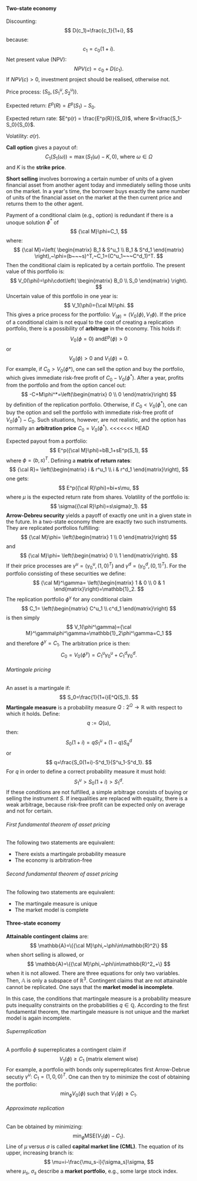 #### Two-state economy
Discounting:
$$
D(c_1)=\frac{c_1}{1+i},
$$
because:
$$
c_1 = c_0(1+i).
$$
Net present value (NPV):
$$
NPV(c)=c_0+D(c_1).
$$
If $NPV(c)>0$, investment project should be realised, otherwise not.

Price process: $(S_0, (S^u_1,S^u_2))$.

Expected return: $E^p(R)=E^p(S_1)-S_0$.

Expected return rate: $E^p(r) = \frac{E^p(R)}{S_0}$, where $r=\frac{S_1-S_0}{S_0}$.

Volatility: $\sigma(r)$.

**Call option** gives a payout of:
$$
C_1(S_1(\omega))=\max(S_1(\omega)-K,0),~\mathrm{where}~\omega\in\Omega
$$
and $K$ is the **strike price**.

**Short selling** involves borrowing a certain number of units of a given financial asset from another agent today and immediately selling those units on the market. In a year's time, the borrower buys exactly the same number of units of the financial asset on the market at the then current price and returns them to the other agent.

Payment of a conditional claim (e.g., option) is redundant if there is a unoque solution $\phi^*$ of
$$
{\cal M}\phi=C_1,
$$
where:
$$
{\cal M}=\left(
\begin{matrix}
B_1 & S^u_1 \\
B_1 & S^d_1
\end{matrix}
\right),~\phi=(b~~~s)^T,~C_1=(C^u_1~~~C^d_1)^T.
$$
Then the conditional claim is replicated by a certain portfolio. The present value of this portfolio is:
$$
V_0(\phi)=\phi\cdot\left(
\begin{matrix}
B_0 \\ S_0
\end{matrix}
\right).
$$
Uncertain value of this portfolio in one year is:
$$
V_1(\phi)={\cal M}\phi.
$$
This gives a price process for the portfolio: $V_(\phi)=(V_0(\phi),V_1{\phi})$.
If the price of a conditional claim is not equal to the cost of creating a replication portfolio, there is a possibility of **arbitrage** in the economy. This holds if:
$$
V_0(\phi=0)~\mathrm{and}E^p(\phi)>0
$$
or
$$
V_0(\phi)>0~\mathrm{and}~V_1(\phi)=0.
$$
For example, if $C_0 > V_0(\phi*)$, one can sell the option and buy the portfolio, which gives immediate risk-free profit of $C_0-V_0(\phi^*)$. After a year, profits from the portfolio and from the option cancel out:
$$
-C+M\phi^*=\left(\begin{matrix}
0 \\ 0
\end{matrix}\right)
$$
by definition of the replication portfolio. Otherwise, if $C_0<V_0(\phi^*)$, one can buy the option and sell the portfolio with immediate risk-free profit of $V_0(\phi^*)-C_0$. Such situations, however, are not realistic, and the option has normally an **arbitration price** $C_0=V_0(\phi^*)$.
<<<<<<< HEAD

Expected payout from a portfolio:
$$
E^p({\cal M}\phi)=bB_1+sE^p(S_1),
$$
where $\phi=(b,s)^T$. Defining a **matrix of return rates**:
$$
{\cal R}=
\left(\begin{matrix}
i & r^u_1 \\ i & r^d_1
\end{matrix}\right),
$$
one gets:
$$
E^p({\cal R}\phi)=bi+s\mu,
$$
where $\mu$ is the expected return rate from shares.
Volatility of the portfolio is:
$$
\sigma({\cal R}\phi)=s\sigma(r_1).
$$
**Arrow-Debreu security** yields a payoff of exactly one unit in a given state in the future. In a two-state economy there are exactly two such instruments. They are replicated portfolios fulfilling:
$$
{\cal M}\phi=
\left(\begin{matrix}
1 \\ 0
\end{matrix}\right)
$$
and
$$
{\cal M}\phi=
\left(\begin{matrix}
0 \\ 1
\end{matrix}\right).
$$
If their price processes are $\gamma^u=(\gamma^u_0,(1,0)^T)$ and $\gamma^d=(\gamma^d_0,(0,1)^T)$. For the portfolio consisting of these securities we define:
$$
{\cal M}^\gamma=
\left(\begin{matrix}
1 & 0 \\ 0 & 1
\end{matrix}\right)=\mathbb{1}_2.
$$
The replication portfolio $\phi^\gamma$ for any conditional claim 
$$
C_1=
\left(\begin{matrix}
C^u_1 \\ c^d_1
\end{matrix}\right)
$$
is then simply
$$
V_1(\phi^\gamma)={\cal M}^\gamma\phi^\gamma=\mathbb{1}_2\phi^\gamma=C_1
$$
and therefore $\phi^\gamma=C_1$. The arbitration price is then:
$$
C_0=V_0(\phi^\gamma)=C^u_1\gamma^u_0+C^d_1\gamma^d_0.
$$
###### Martingale pricing
An asset is a martingale if:
$$
S_0=\frac{1}{1+i}E^Q(S_1).
$$
**Martingale measure** is a probability measure $Q:2^\Omega\rightarrow\mathbb{R}$ with respect to which it holds. 
Define:
$$
q:=Q(u),
$$
then:
$$
S_0(1+i)=qS^u_1+(1-q)S^d_q
$$
or
$$
q=\frac{S_0(1+i)-S^d_1}{S^u_1-S^d_1}.
$$
For $q$ in order to define a correct probability measure it must hold:
$$
S^u_1>S_0(1+i)>S^d_1.
$$
If these conditions are not fulfilled, a simple arbitrage consists of buying or selling the instrument $S$. If inequalities are replaced with equality, there is a weak arbitrage, because risk-free profit can be expected only on average and not for certain.

###### First fundamental theorem of asset pricing
The following two statements are equivalent:
- There exists a martingale probability measure
- The economy is arbitration-free
###### Second fundamental theorem of asset pricing
The following two statements are equivalent:
- The martingale measure is unique
- The market model is complete
#### Three-state economy
**Attainable contingent claims** are:
$$
\mathbb{A}=\{{\cal M}\phi,~\phi\in\mathbb{R}^2\}
$$
when short selling is allowed, or
$$
\mathbb{A}=\{{\cal M}\phi,~\phi\in\mathbb{R}^2_+\}
$$
when it is not allowed. There are three equations for only two variables. Then, $\mathbb{A}$ is only a subspace of $\mathbb{R}^3$. Contingent claims that are not attainable cannot be replicated. One says that the **market model is incomplete**. 

In this case, the conditions that martingale measure is a probability measure puts inequality constraints on the probabilities $q\in\mathbb{Q}$. According to the first fundamental theorem, the martingale measure is not unique and the market model is again incomplete.
###### Superreplication
A portfolio $\phi$ superreplicates a contingent claim if
$$
V_1(\phi)\geq C_1~\mathrm{(matrix~element~wise)}
$$
For example, a portfolio with bonds only superreplicates first Arrow-Debrue secutiy $\gamma^u:~C_1=(1,0,0)^T$. One can then try to minimize the cost of obtaining the portfolio:
$$
\min_\phi V_0(\phi)~\mathrm{such~that}~V_1(\phi)\geq C_1.
$$
###### Approximate replication
Can be obtained by minimizing:
$$
\min_\phi\mathrm{MSE}(V_1(\phi)-C_1).
$$
Line of $\mu$ versus $\sigma$ is called **capital market line (CML)**. The equation of its upper, increasing branch is:
$$
\mu=i-\frac{\mu_s-i}{\sigma_s}\sigma,
$$
where $\mu_s$, $\sigma_s$ describe a **market portfolio**, e.g., some large stock index.
